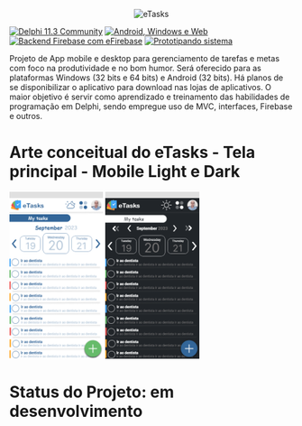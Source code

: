 <p align="center">
 <img alt="eTasks" src="https://github.com/rafael-figueiredo-alves/eTasks/blob/main/assets/eTasks_logo_new.png">
</p> 

<p>
  <a href="#compatibility"><img src="https://img.shields.io/static/v1?label=Delphi&message=Vers%C3%A3o%2011.3%20Community&color=silver&style=for-the-badge&logo=delphi&logoColor=white" alt="Delphi 11.3 Community" /></a>
  <a href="#compatibility"><img src="https://img.shields.io/static/v1?label=platforms&message=Android%2C%20Windows%2C%20Web&color=silver&style=for-the-badge&logo=delphi&logoColor=white" alt="Android, Windows e Web" /></a>
  <a href="#compatibility"><img src="https://img.shields.io/static/v1?label=Backend&message=Firebase&color=silver&style=for-the-badge&logo=delphi&logoColor=white" alt="Backend Firebase com eFirebase" /></a>
 <a href="#compatibility"><img src="https://img.shields.io/static/v1?label=Project Stage&message=Prototyping&color=silver&style=for-the-badge&logo=setup&logoColor=white" alt="Prototipando sistema" /></a>
</p>

<p>Projeto de App mobile e desktop para gerenciamento de tarefas e metas com foco na produtividade e no bom humor. Será oferecido para as plataformas Windows (32 bits e 64 bits) e Android (32 bits). Há planos de se disponibilizar o aplicativo para download nas lojas de aplicativos. O maior objetivo é servir como aprendizado e treinamento das habilidades de programação em Delphi, sendo empregue uso de MVC, interfaces, Firebase e outros.</p>

# Arte conceitual do eTasks - Tela principal - Mobile Light e Dark

<img src="https://github.com/rafael-figueiredo-alves/eTasks/blob/main/assets/Screens/Conceitual_Mobile_Home_Light.png" width="33%" height="33%"> <img src="https://github.com/rafael-figueiredo-alves/eTasks/blob/main/assets/Screens/Conceitual_Mobile_Home_Dark.png" width="33%" height="33%">

# Status do Projeto: em desenvolvimento


